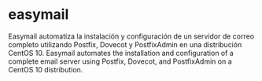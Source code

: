 # easymail
Easymail automatiza la instalación y configuración de un servidor de correo completo utilizando Postfix, Dovecot y PostfixAdmin en una distribución CentOS 10. Easymail automates the installation and configuration of a complete email server using Postfix, Dovecot, and PostfixAdmin on a CentOS 10 distribution.
